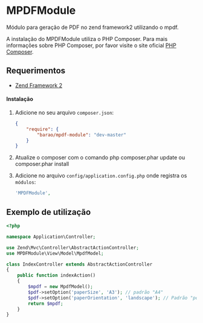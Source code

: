 MPDFModule
============

Módulo para geração de PDF no zend framework2 utilizando o mpdf.

A instalação do MPDFModule utiliza o PHP Composer. Para mais informações sobre PHP Composer, por favor visite o site oficial [PHP Composer](http://getcomposer.org/).

## Requerimentos
  - [Zend Framework 2](http://www.github.com/zendframework/zf2)

#### Instalação

  1. Adicione no seu arquivo `composer.json`:

     ```json
     {
         "require": {
             "barao/mpdf-module": "dev-master"
         }
     }
     ```
  2. Atualize o composer com o comando php composer.phar update ou composer.phar install
  3. Adicione no arquivo `config/application.config.php` onde registra os `módulos`: 

     ```php
     'MPDFModule',
     ```

## Exemplo de utilização

```php
<?php

namespace Application\Controller;

use Zend\Mvc\Controller\AbstractActionController;
use MPDFModule\View\Model\MpdfModel;

class IndexController extends AbstractActionController
{
    public function indexAction()
    {
        $mpdf = new MpdfModel();
        $pdf->setOption('paperSize', 'A3'); // padrão "A4"
        $pdf->setOption('paperOrientation', 'landscape'); // Padrão "portrait"
        return $mpdf;
    }
}
```
